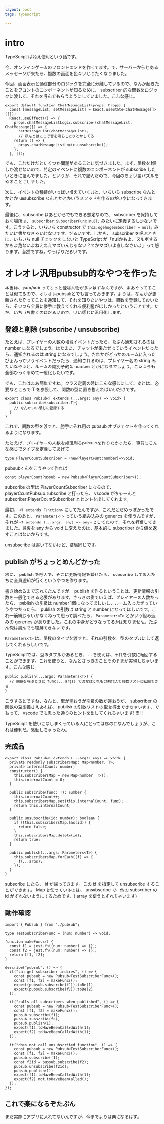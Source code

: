 ```yaml
---
layout: post
tags: typescript

---
```


# intro

TypeScript ぱねえ便利という話です。

今、オンラインゲームのフロントエンドを作ってます。で、サーバーからとあるメッセージが来たら、複数の画面を色々いじりたくなりました。

今回、画面表示と通信部分のロジックを完全に分離しているので、なんか起きたことをフロントのコンポーネントが知るために、 subscriber 的な関数をロジックに渡して、それを呼んでもらうようにしていました。こんな感じ。

```
export default function ChatMessageList(props: Props) {
  const [messageList, setMessageList] = React.useState<ChatMessage[]>([]);
  React.useEffect(() => {
    props.chatMessageListLogic.subscribe((chatMessageList: ChatMessage[]) => {
      setMessageList(chatMessageList);
      // ほんとはここで音を鳴らしたりとかしてる
    return () => {
      props.chatMessageListLogic.unsubscribe();
    };
  }, []);
```

でも、これだけだといくつか問題があることに気づきました。まず、関数を1個しか渡せないので、特定のイベントに複数のコンポーネントが subscribe したいときに詰んでました。というか、それで詰んだので、今回のちょい型パズルをやることにしました。

次に、イベントの種類がいっぱい増えていくルと、いちいち subscribe なんとかとか unsubscribe なんとかとかいうメソッドを作るのがいやになってきます。

最後に、 subscribe はあとからでもできる想定なので、 subscriber を保持しておく場所は、 `subscriber:SubscriberFunc|null;` みたいに定義するしかないです。こうすると、いちいち constructor で `this.ogehogeSubscriber = null;` みたいに書かなきゃいけないです。だるいです。しかも、 subscriber を呼ぶときに、いちいち null チェックをしないと TypeScript が「nullかもよ、ヌルポするかもよ危ないよねえねえマズいんじゃない？てかマズいよ直しなさいよ」って怒ります。当然ですね。やっぱりだるいです。

# オレオレ汎用pubsub的なやつを作った

本当は、 pub/sub ってもっと登場人物が多いはずなんですが、まあやってることは似てるので、オレオレpubsubとでも言っておきます。ようは、なんかが更新されたぞってことを通知して、それを知りたいやつは、関数を登録しておいたら、そいつら全員に勝手に教えてくれる便利屋がほしかったということです。ただ、いちいち書くのはだるいので、いい感じに汎用化します。

## 登録と削除 (subscribe / unsubscribe)

たとえば、プレイヤーの人数の増減イベントだったら、たぶん通知されるのは number になるでしょう。はたまた、チャットが来たぜっていうイベントだったら、通知されるのは string になるでしょう。だれかがどっかのルームに入ったぴょんっていうイベントだったら、通知されるのは、プレイヤー名の string みたいなやつと、ルームの識別子的な number とかになるでしょう。こいつらも全部ひっくるめて一般化したいです。

でも、これはまあ簡単ですね。クラス定義の時にこんな感じにして、あとは、必要なところで T を参照して、関数の型に置き換えればいいだけです。

```
export class Pubsub<T extends (...args: any) => void> {
  public subscribe(subscriber:T){
    // なんかいい感じに登録する
  }
}
```

これで、関数の型を渡すと、勝手にそれ用の pubsub オブジェクトを作ってくれるようになります。

たとえば、プレイヤーの人数を処理刷るpubsubを作りたかったら、事前にこんな感じでタイプを定義してあげて

```
type PlayerCountSubscriber = (newPlayerCount:number)=>void;
```

pubsubくんをこうやって作れば

```
const playerCountPubsub = new Pubsub<PlayerCountSubscriber>();
```

subscribe の型は PlayerCountSubscriber になるので、 playerCountPubsub.subscribe と打ったら、 vscode がちゃーんと subscriber:PlayerCountSubscriber とヒントを出してくれます。

最初、 `<T extends Function>` にしてたんですが、これだとだめっぽかったです。このあと、 `Parameters<T>` っていう組み込みの generics を使うんですが、それが `<T extends (...args: any) => any>` としてたので、それを拝借してきました。最後を any から void に変えたのは、基本的に subscriber から値を返すことはないからです。

unsubscribe は書いてないけど、結局同じです。

## publish がちょっとめんどかった

次に、 publish を呼んで、そこに更新情報を載せたら、 subscribe してる人たちに全員通知が行くというやつを作ります。

書き始めるまで忘れてたんですが、 publish を作るということは、更新情報の引数を一般化できる必要があります。さっきの例でいえば、プレイヤーの人数だったら、 publish の引数は number 1個になってほしいし、ルーム入ったぜっていうやつだったら、 publish の引数は string と number になってほしいです。これ一筋縄じゃいかなくねって思って調べたら、 `Parameters<T>` とかいう組み込みの generics がありました。これの中身がどうなってるかは知りません。たぶん俺は読んでも理解できないです。

`Parameters<T>` は、関数のタイプを渡すと、それの引数を、型のタプルにして返してくれるらしいです。

TypeScriptでは、型のタプルがあるとき、 ... を使えば、それを引数に転回することができます。これを使うと、なんとさっきのことそのままが実現しちゃいます。こんな感じ。

```
public publish(...args: Parameters<T>) {
  // 関数を呼ぶときに func(...args) で渡せばこれも分割代入で引数リストに転回できる
}
```

こうするとですね、なんと、型が違おうが引数の数が違おうが、 subscriber の関数の型定義さえあれば、 publish の引数リストの型を導出できちゃいます、でもって、 vscode でも思った通りのヒントを出してくれちゃいます!!!!!!!!

TypeScript を使いこなしまくっている人にとっては序の口なんでしょうが、これは便利だ。感動しちゃったわ。

## 完成品
```
export class Pubsub<T extends (...args: any) => void> {
  private readonly subscribersMap: Map<number, T>;
  private internalCount: number;
  constructor() {
    this.subscribersMap = new Map<number, T>();
    this.internalCount = 0;
  }

  public subscribe(func: T): number {
    this.internalCount++;
    this.subscribersMap.set(this.internalCount, func);
    return this.internalCount;
  }

  public unsubscribe(id: number): boolean {
    if (!this.subscribersMap.has(id)) {
      return false;
    }
    this.subscribersMap.delete(id);
    return true;
  }

  public publish(...args: Parameters<T>) {
    this.subscribersMap.forEach((f) => {
      f(...args);
    });
  }
}
```

subscribe したら、 id が帰ってきます。この id を指定して unsubscribe することができます。 Map を使っているのは、 unsubscribe で、他の subscriber の id がずれないようにするためです。( array を使うとずれちゃいます)

## 動作確認

```
import { Pubsub } from "./pubsub";

type TestSubscriberFunc = (num: number) => void;

function makeFuncs() {
  const f1 = jest.fn((num: number) => {});
  const f2 = jest.fn((num: number) => {});
  return [f1, f2];
}

describe("pubsub", () => {
  it("can get subscriber indices", () => {
    const pubsub = new Pubsub<TestSubscriberFunc>();
    const [f1, f2] = makeFuncs();
    expect(pubsub.subscribe(f1)).toBe(1);
    expect(pubsub.subscribe(f2)).toBe(2);
  });

  it("calls all subscribers when published", () => {
    const pubsub = new Pubsub<TestSubscriberFunc>();
    const [f1, f2] = makeFuncs();
    pubsub.subscribe(f1);
    pubsub.subscribe(f2);
    pubsub.publish(1);
    expect(f1).toHaveBeenCalledWith(1);
    expect(f2).toHaveBeenCalledWith(1);
  });

  it("does not call unsubscribed function", () => {
    const pubsub = new Pubsub<TestSubscriberFunc>();
    const [f1, f2] = makeFuncs();
    pubsub.subscribe(f1);
    const f2id = pubsub.subscribe(f2);
    pubsub.unsubscribe(f2id);
    pubsub.publish(1);
    expect(f1).toHaveBeenCalledWith(1);
    expect(f2).not.toHaveBeenCalled();
  });
});
```

## これで楽になるぞたぶん
まだ実際にアプリに入れてないんですが、今までよりは楽になるはず。
